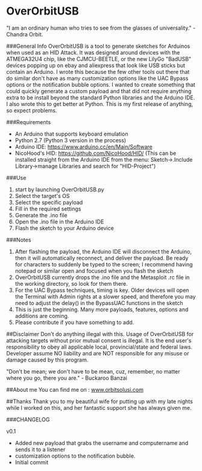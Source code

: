 # OverOrbitUSB
"I am an ordinary human who tries to see from the glasses of universality." -Chandra Orbit.

###General Info
OverOrbitUSB is a tool to generate sketches for Arduinos when used as an HID Attack.  It was designed around devices with the ATMEGA32U4 chip, like the CJMCU-BEETLE, or the new LilyGo "BadUSB" devices popping up on ebay and aliexpress that look like USB sticks but contain an Arduino.  I wrote this because the few other tools out there that do similar don't have as many customization options like the UAC Bypass options or the notification bubble options.  I wanted to create something that could quickly generate a custom payload and that did not require anything extra to be install beyond the standard Python libraries and the Arduino IDE.  I also wrote this to get better at Python.  This is my first release of anything, so expect problems.

###Requirements
- An Arduino that supports keyboard emulation
- Python 2.7 (Python 3 version in the process)
- Arduino IDE: https://www.arduino.cc/en/Main/Software
- NicoHood's HID: https://github.com/NicoHood/HID/ (This can be installed straight from the Arduino IDE from the menu: Sketch->.Include Library->manage Libraries and search for "HID-Project")

###Use
1. start by launching OverOrbitUSB.py
2. Select the target's OS
3. Select the specific payload
4. Fill in the required settings
5. Generate the .ino file
6. Open the .ino file in the Arduino IDE
7. Flash the sketch to your Arduino device

###Notes

1. After flashing the payload, the Arduino IDE will disconnect the Arduino, then it will automatically reconnect, and deliver the payload. Be ready for characters to suddenly be typed to the screen; I recommend having notepad or similar open and focused when you flash the sketch
2. OverOrbitUSB currently drops the .ino file and the Metasploit .rc file in the working directory, so look for them there.
3. For the UAC Bypass techniques, timing is key.  Older devices will open the Terminal with Admin rights at a slower speed, and therefore you may need to adjust the delay() in the BypassUAC functions in the sketch
4. This is just the beginning.  Many more payloads, features, options and additions are coming.
5. Please contribute if you have something to add.

##Disclaimer
Don't do anything illegal with this.
Usage of OverOrbitUSB for attacking targets without prior mutual consent is illegal. It is the end user's responsibility to obey all applicable local, provincial/state and federal laws. Developer assume NO liability and are NOT responsible for any misuse or damage caused by this program.

"Don't be mean; we don't have to be mean, cuz, remember, no matter where you go, there you are." - Buckaroo Banzai

##About me
You can find me on : www.orbitsolusi.com

##Thanks
Thank you to my beautiful wife for putting up with my late nights while I worked on this, and her fantastic support she has always given me.

###CHANGELOG

v0.1
- Added new payload that grabs the username and computername and sends it to a listener
- customization options to the notification bubble.
- Initial commit
